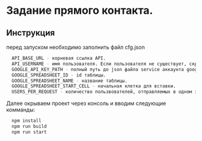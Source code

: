 # Задание прямого контакта.

## Инструкция

перед запуском необходимо заполнить файл cfg.json

```bash
  API_BASE_URL - корневая ссылка API.
  API_USERNAME - имя пользователя. Если пользователя не существует, скрипт создаст нового пользователя.
  GOOGLE_API_KEY_PATH - полный путь до json файла service аккаунта google.
  GOOGLE_SPREADSHEET_ID - id таблицы.
  GOOGLE_SPREADSHEET_NAME - название таблицы.
  GOOGLE_SPREADSHEET_START_CELL - начальная клетка для вставки.
  USERS_PER_REQUEST - количество пользвователей, отправляемых в одном запросе.
```

Далее окрываем проект через консоль и вводим следующие комманды:

```bash
  npm install
  npm run build
  npm run start
```
